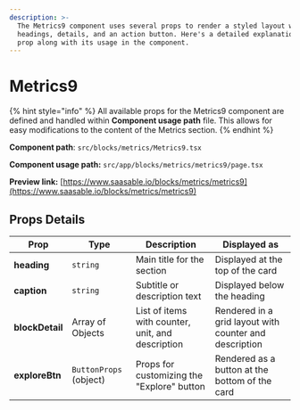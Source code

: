 ```yaml
---
description: >-
  The Metrics9 component uses several props to render a styled layout with
  headings, details, and an action button. Here's a detailed explanation of each
  prop along with its usage in the component.
---
```


# Metrics9

{% hint style="info" %}
All available props for the Metrics9 component are defined and handled within **Component usage path** file. This allows for easy modifications to the content of the Metrics section.
{% endhint %}

**Component path**: `src/blocks/metrics/Metrics9.tsx`

**Component usage path:**  `src/app/blocks/metrics/metrics9/page.tsx`

**Preview link:** [https://www.saasable.io/blocks/metrics/metrics9](https://www.saasable.io/blocks/metrics/metrics9)

## Props Details

| Prop            | Type                   | Description                                       | Displayed as                                           |
| --------------- | ---------------------- | ------------------------------------------------- | ------------------------------------------------------ |
| **heading**     | `string`               | Main title for the section                        | Displayed at the top of the card                       |
| **caption**     | `string`               | Subtitle or description text                      | Displayed below the heading                            |
| **blockDetail** | Array of Objects       | List of items with counter, unit, and description | Rendered in a grid layout with counter and description |
| **exploreBtn**  | `ButtonProps` (object) | Props for customizing the "Explore" button        | Rendered as a button at the bottom of the card         |
